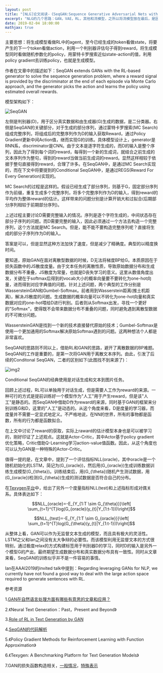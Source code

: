 ```yaml
---
layout: post
title: "[NLG]论文阅读-《SeqGAN:Sequence Generative Adversarial Nets with Policy Gradient》"
excerpt: "NLG的几个思路：GAN，VAE，RL，其他和流模型，之所以将流模型放在最后，是因为目前还没有看到流模型用于NLP的任务。"
date: 2019-02-04 18:00:00
mathjax: true
---
```


<script type="text/javascript" src="http://cdn.mathjax.org/mathjax/latest/MathJax.js?config=default"></script>

主要思想：将生成模型看做RL中的agent，至今已经生成的token看做state，将要产生的下一个token看做action，利用一个判别器评估句子得到reward，将生成模型同时看做随机参数化的policy，用蒙特卡罗搜索近似state-action的值，利用policy gradient去训练policy，也就是生成模型。

作者在文章中的描述如下：SeqGAN extends GANs with the RL-based generator to solve the sequence generation problem, where a reward signal is provided by the discriminator at the end of each episode via Monte Carlo approach, and the generator picks the action and learns the policy using estimated overall rewards.

模型架构如下：

![SeqGAN](http://wx1.sinaimg.cn/mw690/aba7d18bly1fztmu8iftuj20gi06jjsn.jpg)

左侧是判别器(D)，用于区分真实数据和由生成器(G)生成的数据，是二分类器。右侧是SeqGAN的关键部分，对于生成的部分序列，通过蒙特卡罗搜索(MC Search)组成完整序列，将组成后的完整序列作为D的输入获取Reward，通过Policy Gradient更新中间Action值，继而实现G的训练。具体模型设计上，generator是RNN系，discriminator是CNN。由于文本是逐字符生成的，而D的输入是整个序列，因此为了得到每个词的reward，每得到一个新的生成词，就结合之前生成的文本序列作为整句，得到的reward当做当前生成词的reward。显然这样相较于依据于整句直接得到reward，合理了许多。在SeqGAN中，是通过MC Search实现的，而在下文中将要提到的Conditional SeqGAN中，是通过REGS(Reward For Every Generation)实现的。

MC Search的过程是这样的。假设已经生成了部分序列，则基于G，固定部分序列作为前缀，重复生成多个完整序列，将多个完整序列作为D的输入，得到reward的平均作为整体reward的估计。这样带来的问题分别是计算开销大和过拟合(后期部分序列相较于前期部分序列)。

上述过程主要讨论D需要完整输入的情况。序列是逐个字符生成的，中间状态存在部分子序列的问题。而D需要完整的输入，因此必须通过一个方法去构造一个完整序列，这个方法就是MC Search。但是，能不能不要构造完整序列呢？直接将生成的部分子序列作为D的输入。

答案是可以，但是显然这种方法加快了速度，但是减少了精确度。典型的以精度换时间。

要知道，原始GAN在面对离散型数据的时候，D无法将梯度BP给G。本质原因在于损失函数中的JS散度度量。由于文本任务的离散性质，导致原始数据分布和生成数据分布不重叠，JS散度为常量，也就是D丧失学习的意义。这里从数值角度出发，关键在于softmax后得到的vocab大小的概率向量要不要转化为one-hot向量，进而得到对应字典值的问题。针对上述问题，两个典型的工作分别是WassersteinGAN和Gumbel-Softmax。前者用到Wasserstein距离(推土机距离)，解决JS散度的问题。生成数据的概率向量可以不转化为one-hot向量和真实数据对应的one-hot喂给D进行判别。后者则从Softmax出发，寻找一个更好的"Softmax"，使得既不会带来数据分布不重叠的问题，同时避免遇到离散型数据的不可微分问题。

WassersteinGAN是找到一个新的技术直接替代原始的技术；Gumbel-Softmax是使用一个更加通用的Softmax解决原始Softmax遇到的问题。这两种想法个人都是非常喜欢。

SeqGAN的思路则不同以上，借助RL和GAN的思路，避开了离散数据的BP难题。SeqGAN的工作是重要的，是第一次将GAN用于离散文本序列。由此，引发了后续的Conditonal SeqGAN，二者的区别如下(此图找不到来源了)：

![img2](http://wx1.sinaimg.cn/mw690/aba7d18bly1fztp0gbh6zj21220aojvf.jpg)

Conditional SeqGAN的经典使用是对话生成和文本到图片任务。

回顾上述过程，RL可以单独用于对话生成，但是需要人工作为reward的来源。一种可行的方式是提前训练好一个模型作为"人工"用于产生reward，但是该"人工"是静态的。而SeqGAN中借助D作为reward的来源，同时基于GAN的框架来分别训练G和D，这里的"人工"是动态的。从这个角度来看，D是度量的学习器，而度量并不需要一定显式地定义。不严格地说，在NN的世界，所有的事物都是函数，所有的行为都是函数拟合。

在上文中讨论了reward的获取，实际上raward的估计模型本身也是可以被学习的，刚好印证了上述观点。这就是Actor-Critic，其中Actor基于policy gradient优化策略，Critic借助Q-Learning学习action-value值函数。因此，从这个角度也可以认为GAN是一种特殊的Actor-Critic。

值得一提的是，在文章中，提到了一个评估指标NLL(oracle)，其中oracle是一个随机初始化的LSTM，简记为\(G_{oracle}\)，然后用\(G_{oracle}\)生成训练数据训练生成模型\(G_{\theta}\)。训练结束后，用\(G_{\theta}\)随机产生测试数据，用\(G_{oracle}\)检测\(G_{\theta}\)生成的测试数据是否符合自己的分布。

在[Texygen平台](https://github.com/geek-ai/Texygen)中，给出了另外一个度量指标NLL(test)和上述指标形成对偶关系。具体表达如下：

$$NLL_{oracle}=-E_{Y_{1:T \sim G_{\theta}}}\left[ \sum_{t=1}^{T}log(G_{oracle}(y_{t}|Y_{1:t-1}))\right]$$

$$NLL_{test}=-E_{Y_{1:T \sim G_{oracle}}}\left[ \sum_{t=1}^{T}log(G_{\theta}(y_{t}|Y_{1:t-1}))\right]$$


从整体上看，GAN可以作为无监督文本生成的模型，而且具有极大的灵活性。LSTM之父和Ian之间没有太大争辩的必要性。而该模型利用无监督文本的方式很特别，通过极度relax的方式构建标签用于判别器D的学习，同时D的输入是另外一个模型G的产出，最终期望生成数据分布和真实数据分布具有一致性。同时从文章来看，SeqGAN的训练似乎并不是一件容易的事情。

Ian在AAAI2019的invited talk中提到：Regarding leveraging GANs for NLP, we currently have not found a good way to deal with the large action space required to generate sentences with RL.


参考资源

1.[GAN在自然语言处理方面有哪些有意思的文章和应用？](https://www.zhihu.com/question/54463527)

2.《Neural Text Generation：Past，Present and Beyond》

3.[Role of RL in Text Generation by GAN](https://zhuanlan.zhihu.com/p/29168803)

4.[SeqGAN的代码解析](https://zhuanlan.zhihu.com/p/44729684)

5.《Policy Gradient Methods for Reinforcement Learning with Function Approximation》

6.《Texygen: A Benchmarking Platform for Text Generation Models》

7.GAN的损失函数构造相关，[一般情况](https://zhuanlan.zhihu.com/p/26994666)，[特殊表示](https://kexue.fm/archives/4439)
















